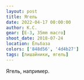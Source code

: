 ```yaml
---
layout: post
title: Ягель
date: 2022-04-17 00:00:00
author: К.С.
gear: [E-3, 35mm macro]
shoot_date: 2018-07-24
location: Ёльбаза
colors: ['848d56', '4d4b27']
tags: [лишайники, ягель]
---
```

Ягель, например.
